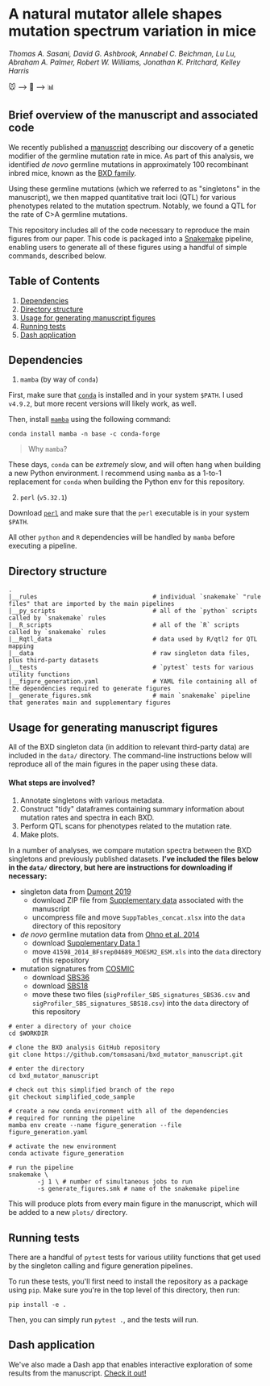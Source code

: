 # A natural mutator allele shapes mutation spectrum variation in mice

*Thomas A. Sasani, David G. Ashbrook, Annabel C. Beichman, Lu Lu, Abraham A. Palmer, Robert W. Williams, Jonathan K. Pritchard, Kelley Harris*

:mouse: --> :dna: --> :bar_chart:

## Brief overview of the manuscript and associated code

We recently published a [manuscript](https://www.biorxiv.org/content/10.1101/2021.03.12.435196v1) describing our discovery of a genetic modifier of the germline mutation rate in mice. As part of this analysis, we identified *de novo* germline mutations in approximately 100 recombinant inbred mice, known as the [BXD family](https://www.cell.com/cell-systems/fulltext/S2405-4712(20)30503-2?_returnURL=https%3A%2F%2Flinkinghub.elsevier.com%2Fretrieve%2Fpii%2FS2405471220305032%3Fshowall%3Dtrue).

Using these germline mutations (which we referred to as "singletons" in the manuscript), we then mapped quantitative trait loci (QTL) for various phenotypes related to the mutation spectrum. Notably, we found a QTL for the rate of C>A germline mutations. 

This repository includes all of the code necessary to reproduce the main figures from our paper. This code is packaged into a [Snakemake](https://snakemake.readthedocs.io/en/stable/) pipeline, enabling users to generate all of these figures using a handful of simple commands, described below. 

## Table of Contents

1. [Dependencies](#dependencies)
2. [Directory structure](#directory-structure)
3. [Usage for generating manuscript figures](#usage-for-generating-manuscript-figures)
4. [Running tests](#running-tests)
5. [Dash application](#dash-application)

## Dependencies

1. `mamba` (by way of `conda`)

First, make sure that [`conda`](https://docs.conda.io/en/latest/) is installed and in your system `$PATH`. I used `v4.9.2`, but more recent versions will likely work, as well. 

Then, install [`mamba`](https://github.com/mamba-org/mamba) using the following command:

```
conda install mamba -n base -c conda-forge
```

> Why `mamba`?

These days, `conda` can be *extremely* slow, and will often hang when building a new Python environment. I recommend using `mamba` as a 1-to-1 replacement for `conda` when building the Python env for this repository.

2. `perl` (`v5.32.1`)

Download [`perl`](https://www.perl.org) and make sure that the `perl` executable is in your system `$PATH`.

All other `python` and `R` dependencies will be handled by `mamba` before executing a pipeline. 

## Directory structure
```
.
|__rules                                # individual `snakemake` "rule files" that are imported by the main pipelines
|__py_scripts                           # all of the `python` scripts called by `snakemake` rules
|__R_scripts                            # all of the `R` scripts called by `snakemake` rules
|__Rqtl_data                            # data used by R/qtl2 for QTL mapping
|__data                                 # raw singleton data files, plus third-party datasets
|__tests                                # `pytest` tests for various utility functions
|__figure_generation.yaml               # YAML file containing all of the dependencies required to generate figures
|__generate_figures.smk                 # main `snakemake` pipeline that generates main and supplementary figures
```
## Usage for generating manuscript figures

All of the BXD singleton data (in addition to relevant third-party data) are included in the `data/` directory. The command-line instructions below will reproduce all of the main figures in the paper using these data.

#### What steps are involved?

1) Annotate singletons with various metadata.
2) Construct "tidy" dataframes containing summary information about mutation rates and spectra in each BXD.
3) Perform QTL scans for phenotypes related to the mutation rate.
4) Make plots.

In a number of analyses, we compare mutation spectra between the BXD singletons and previously published datasets. **I've included the files below in the `data/` directory, but here are instructions for downloading if necessary:** 

* singleton data from [Dumont 2019](https://academic.oup.com/mbe/article/36/5/865/5315518)
    * download ZIP file from [Supplementary data](https://oup.silverchair-cdn.com/oup/backfile/Content_public/Journal/mbe/36/5/10.1093_molbev_msz026/2/msz026_supp.zip?Expires=1616302324&Signature=u8neUFiV~0aBABDNG-ZPeMwd~usDZPmIO5TVjLHqKVcjHXrUWBm7MnR1ZJpSkMmDmQhMGrcdK~G7hySKLp79xgpQnj-SCFD09Hj7e9uCi9oYvVT-guMav1JY6qEMzSCubzlChpHfItUKJt15lXbxmuT2FxTibIs2gSrXvHCexmwGLxQYCoIAZJHY1nOjOfSDDlIejE-aGrPFozB86PXTZz~uM9JuAnmfZ5wmARxwuEzOHMfYZWh7WnWzeXEaNwKqYzrYHYDhej5sq~LSOfsQTzSPI-nrtn~KOV7x9ckk0RzqJ0kIhmF0uBLMkF8grDXTTRTHEjYV1dBALvxO1ZMVmA__&Key-Pair-Id=APKAIE5G5CRDK6RD3PGA) associated with the manuscript
    * uncompress file and move `SuppTables_concat.xlsx` into the `data` directory of this repository
* *de novo* germline mutation data from [Ohno et al. 2014](https://www.nature.com/articles/srep04689)
    * download [Supplementary Data 1](https://static-content.springer.com/esm/art%3A10.1038%2Fsrep04689/MediaObjects/41598_2014_BFsrep04689_MOESM2_ESM.xls)
    * move `41598_2014_BFsrep04689_MOESM2_ESM.xls` into the `data` directory of this repository
* mutation signatures from [COSMIC](https://cancer.sanger.ac.uk/cosmic)
    * download [SBS36](https://cancer.sanger.ac.uk/sigs-assets-20/SBS_vignettes/sigProfiler_SBS_signatures_SBS36.csv)
    * download [SBS18](https://cancer.sanger.ac.uk/sigs-assets-20/SBS_vignettes/sigProfiler_SBS_signatures_SBS18.csv)
    * move these two files (`sigProfiler_SBS_signatures_SBS36.csv` and `sigProfiler_SBS_signatures_SBS18.csv`) into the `data` directory of this repository

```
# enter a directory of your choice
cd $WORKDIR

# clone the BXD analysis GitHub repository
git clone https://github.com/tomsasani/bxd_mutator_manuscript.git

# enter the directory
cd bxd_mutator_manuscript

# check out this simplified branch of the repo
git checkout simplified_code_sample

# create a new conda environment with all of the dependencies
# required for running the pipeline
mamba env create --name figure_generation --file figure_generation.yaml

# activate the new environment
conda activate figure_generation

# run the pipeline
snakemake \
        -j 1 \ # number of simultaneous jobs to run
        -s generate_figures.smk # name of the snakemake pipeline
```

This will produce plots from every main figure in the manuscript, which will be added to a new `plots/` directory.

## Running tests

There are a handful of `pytest` tests for various utility functions that get used by the singleton calling and figure generation pipelines. 

To run these tests, you'll first need to install the repository as a package using `pip`. Make sure you're in the top level of this directory, then run:

```
pip install -e .
```

Then, you can simply run `pytest .`, and the tests will run.

## Dash application

We've also made a Dash app that enables interactive exploration of some results from the manuscript. [Check it out!](https://bxd-mutator-exploration.herokuapp.com)